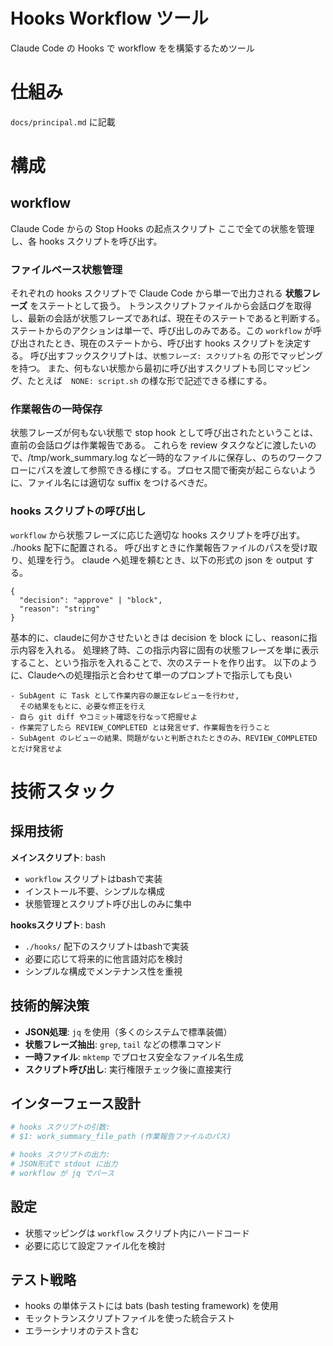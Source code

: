 # Hooks Workflow ツール
Claude Code の Hooks で workflow をを構築するためツール

# 仕組み
`docs/principal.md` に記載

# 構成
## workflow
Claude Code からの Stop Hooks の起点スクリプト
ここで全ての状態を管理し、各 hooks スクリプトを呼び出す。

### ファイルベース状態管理
それぞれの hooks スクリプトで Claude Code から単一で出力される **状態フレーズ** をステートとして扱う。
トランスクリプトファイルから会話ログを取得し、最新の会話が状態フレーズであれば、現在そのステートであると判断する。
ステートからのアクションは単一で、呼び出しのみである。この `workflow` が呼び出されたとき、現在のステートから、呼び出す hooks スクリプトを決定する。
呼び出すフックスクリプトは、`状態フレーズ: スクリプト名` の形でマッピングを持つ。
また、何もない状態から最初に呼び出すスクリプトも同じマッピング、たとえば　`NONE: script.sh` の様な形で記述できる様にする。

### 作業報告の一時保存
状態フレーズが何もない状態で stop hook として呼び出されたということは、直前の会話ログは作業報告である。
これらを review タスクなどに渡したいので、/tmp/work_summary.log など一時的なファイルに保存し、のちのワークフローにパスを渡して参照できる様にする。プロセス間で衝突が起こらないように、ファイル名には適切な suffix をつけるべきだ。

### hooks スクリプトの呼び出し
`workflow` から状態フレーズに応じた適切な hooks スクリプトを呼び出す。 ./hooks 配下に配置される。
呼び出すときに作業報告ファイルのパスを受け取り、処理を行う。
claude へ処理を頼むとき、以下の形式の json を output する。
```
{
  "decision": "approve" | "block",
  "reason": "string"
}
```
基本的に、claudeに何かさせたいときは decision を block にし、reasonに指示内容を入れる。
処理終了時、この指示内容に固有の状態フレーズを単に表示すること、という指示を入れることで、次のステートを作り出す。
以下のように、Claudeへの処理指示と合わせて単一のプロンプトで指示しても良い
```
- SubAgent に Task として作業内容の厳正なレビューを行わせ,
  その結果をもとに、必要な修正を行え
- 自ら git diff やコミット確認を行なって把握せよ
- 作業完了したら REVIEW_COMPLETED とは発言せず、作業報告を行うこと
- SubAgent のレビューの結果、問題がないと判断されたときのみ、REVIEW_COMPLETED とだけ発言せよ
```

# 技術スタック

## 採用技術
**メインスクリプト**: bash
- `workflow` スクリプトはbashで実装
- インストール不要、シンプルな構成
- 状態管理とスクリプト呼び出しのみに集中

**hooksスクリプト**: bash
- `./hooks/` 配下のスクリプトはbashで実装
- 必要に応じて将来的に他言語対応を検討
- シンプルな構成でメンテナンス性を重視

## 技術的解決策
- **JSON処理**: `jq` を使用（多くのシステムで標準装備）
- **状態フレーズ抽出**: `grep`, `tail` などの標準コマンド
- **一時ファイル**: `mktemp` でプロセス安全なファイル名生成
- **スクリプト呼び出し**: 実行権限チェック後に直接実行

## インターフェース設計
```bash
# hooks スクリプトの引数:
# $1: work_summary_file_path (作業報告ファイルのパス)

# hooks スクリプトの出力:
# JSON形式で stdout に出力
# workflow が jq でパース
```

## 設定
- 状態マッピングは `workflow` スクリプト内にハードコード
- 必要に応じて設定ファイル化を検討

## テスト戦略
- hooks の単体テストには bats (bash testing framework) を使用
- モックトランスクリプトファイルを使った統合テスト
- エラーシナリオのテスト含む
